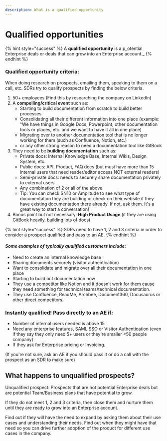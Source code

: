 ```yaml
---
description: What is a qualified opportunity
---
```


# Qualified opportunities

{% hint style="success" %}
A **qualified opportunity** is a p_otential Enterprise deals or deals that can grow into an Enterprise account._
{% endhint %}

### Qualified opportunity criteria:

When doing research on prospects, emailing them, speaking to them on a call, etc. SDRs try to qualify prospects by finding the below criteria.

1. 50+ employees (Find this by researching the company on LinkedIn)
2. A **compelling/critical event** such as:
   * Starting to build documentation from scratch to build better processes
   * Consolidating all their different information into one place (example: "We have things in Google Docs, Powerpoint, other documentation tools or places, etc. and we want to have it all in one place)
   * Migrating over to another documentation tool that is no longer working for them (such as Confluence, Notion, etc.)
   * or any other strong reason to need a documentation tool like GitBook&#x20;
3. They need to be **building documentation** such as:
   * Private docs: Internal Knowledge Base, Internal Wikis, Design System, etc.
   * Public docs: API, Product, FAQ docs (but must have more than 15 internal users that need reader/editor access NOT external readers)
   * Semi-private docs: needs to securely share documentation privately to external users
   * Any combination of 2 or all of the above
   * Tip: You can check SN10 or Amplitude to see what type of documentation they are building or check on their website if they have existing documentation there already. If not, ask them. It's a great way to start a conversation!
4. Bonus point but not necessary: **High Product Usage** (if they are using GitBook heavily, building lots of docs)

{% hint style="success" %}
SDRs need to have 1, 2 and 3 criteria in order to consider a prospect qualified and pass to an AE.
{% endhint %}

#### _Some examples of typically qualified customers include:_

* Need to create an internal knowledge base
* Sharing documents securely (visitor authentication)
* Want to consolidate and migrate over all their documentation in one place
* Starting to build out documentation now
* They use a competitor like Notion and it doesn’t work for them cause they need something for technical teams/technical documentation.
* They use Confluence, ReadMe, Archbee, Document360, Docusaurus or other direct competitors.

### Instantly qualified! Pass directly to an AE if:

* Number of internal users needed is above 15
* Need any enterprise features, SAML SSO or Visitor Authentication (even if they say they only need 5+ users or they're smaller <50 people company)
* If they ask for Enterprise pricing or Invoicing.

(If you're not sure, ask an AE if you should pass it or do a call with the prospect as an SDR to make sure)

## What happens to unqualified prospects?

Unqualified prospect: Prospects that are not potential Enterprise deals but are potential Team/Business plans that have potential to grow.

If they do not meet 1, 2 and 3 criteria, then close them and nurture them until they are ready to grow into an Enterprise account.

Find out if they will have the need to expand by asking them about their use cases and understanding their needs. Find out when they might have that need so you can drive further adoption of the product for different use cases in the company.
